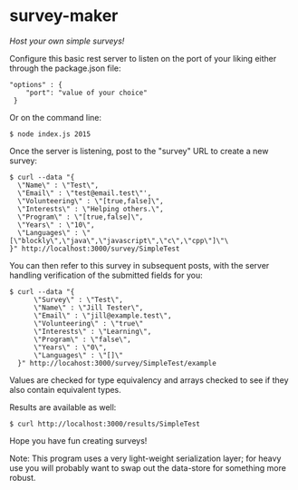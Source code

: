 # survey-maker

_Host your own simple surveys!_

Configure this basic rest server to listen on the port of your liking
either through the package.json file:

    "options" : {
        "port": "value of your choice"
     }

 Or on the command line:

    $ node index.js 2015

 Once the server is listening, post to the "survey" URL to create a new
 survey:


    $ curl --data "{
      \"Name\" : \"Test\",
      \"Email\" : \"test@email.test\"',
      \"Volunteering\" : \"[true,false]\",
      \"Interests\" : \"Helping others.\",
      \"Program\" : \"[true,false]\",
      \"Years\" : \"10\",
      \"Languages\" : \"[\"blockly\",\"java\",\"javascript\",\"c\",\"cpp\"]\"\
    }" http://localhost:3000/survey/SimpleTest

You can then refer to this survey in subsequent posts, with the server
handling verification of the submitted fields for you:

    $ curl --data "{
          \"Survey\" : \"Test\",
          \"Name\" : \"Jill Tester\",
          \"Email\" : \"jill@example.test\",
          \"Volunteering\" : \"true\"
          \"Interests\" : \"Learning\",
          \"Program\" : \"false\",
          \"Years\" : \"0\",
          \"Languages\" : \"[]\"  
      }" http://locahost:3000/survey/SimpleTest/example

Values are checked for type equivalency and arrays checked to see if they also
contain equivalent types.

Results are available as well:


    $ curl http://localhost:3000/results/SimpleTest

Hope you have fun creating surveys!

Note: This program uses a very light-weight serialization layer; for heavy use
you will probably want to swap out the data-store for something more robust.
